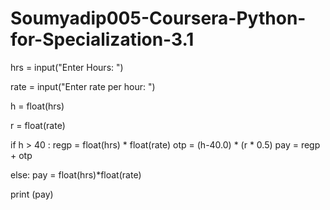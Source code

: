 # Soumyadip005-Coursera-Python-for-Specialization-3.1

hrs = input("Enter Hours: ")

rate = input("Enter rate per hour: ")

h = float(hrs)

r = float(rate)

if h > 40 :
	regp = float(hrs) * float(rate)
	otp = (h-40.0) * (r * 0.5)
	pay = regp + otp

else:
	pay = float(hrs)*float(rate)

print (pay)
